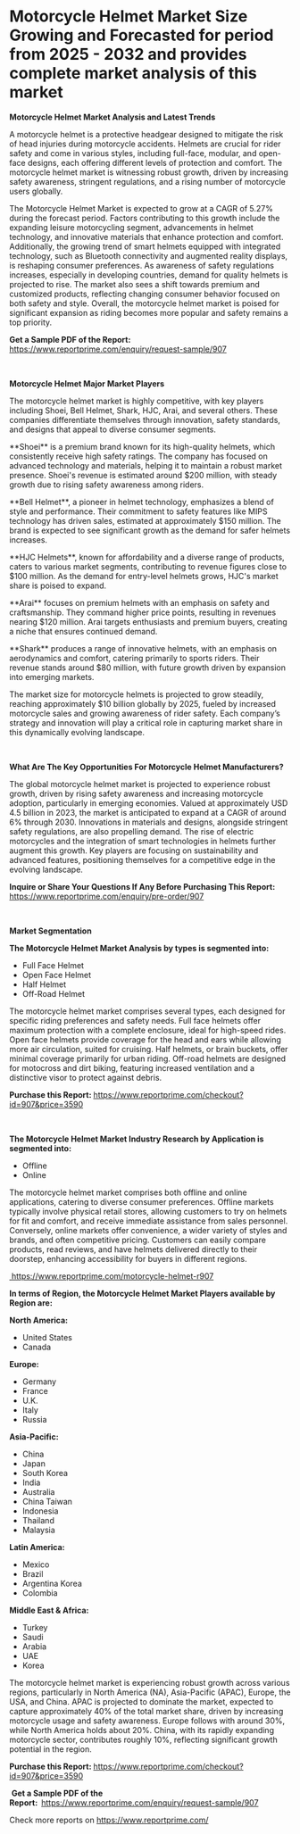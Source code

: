 <p><h1>Motorcycle Helmet Market Size Growing and Forecasted for period from 2025 - 2032 and provides complete market analysis of this market</h1></p><p><strong>Motorcycle Helmet Market Analysis and Latest Trends</strong></p>
<p><p>A motorcycle helmet is a protective headgear designed to mitigate the risk of head injuries during motorcycle accidents. Helmets are crucial for rider safety and come in various styles, including full-face, modular, and open-face designs, each offering different levels of protection and comfort. The motorcycle helmet market is witnessing robust growth, driven by increasing safety awareness, stringent regulations, and a rising number of motorcycle users globally.</p><p>The Motorcycle Helmet Market is expected to grow at a CAGR of 5.27% during the forecast period. Factors contributing to this growth include the expanding leisure motorcycling segment, advancements in helmet technology, and innovative materials that enhance protection and comfort. Additionally, the growing trend of smart helmets equipped with integrated technology, such as Bluetooth connectivity and augmented reality displays, is reshaping consumer preferences. As awareness of safety regulations increases, especially in developing countries, demand for quality helmets is projected to rise. The market also sees a shift towards premium and customized products, reflecting changing consumer behavior focused on both safety and style. Overall, the motorcycle helmet market is poised for significant expansion as riding becomes more popular and safety remains a top priority.</p></p>
<p><strong>Get a Sample PDF of the Report:&nbsp;</strong> <a href="https://www.reportprime.com/enquiry/request-sample/907?utm_campaign=2445&utm_medium=2&utm_source=Github&utm_content=ia&utm_term=18032025&utm_id=motorcycle-helmet">https://www.reportprime.com/enquiry/request-sample/907</a></p>
<p>&nbsp;</p>
<p><strong>Motorcycle Helmet Major Market Players</strong></p>
<p><p>The motorcycle helmet market is highly competitive, with key players including Shoei, Bell Helmet, Shark, HJC, Arai, and several others. These companies differentiate themselves through innovation, safety standards, and designs that appeal to diverse consumer segments.</p><p>**Shoei** is a premium brand known for its high-quality helmets, which consistently receive high safety ratings. The company has focused on advanced technology and materials, helping it to maintain a robust market presence. Shoei's revenue is estimated around $200 million, with steady growth due to rising safety awareness among riders.</p><p>**Bell Helmet**, a pioneer in helmet technology, emphasizes a blend of style and performance. Their commitment to safety features like MIPS technology has driven sales, estimated at approximately $150 million. The brand is expected to see significant growth as the demand for safer helmets increases.</p><p>**HJC Helmets**, known for affordability and a diverse range of products, caters to various market segments, contributing to revenue figures close to $100 million. As the demand for entry-level helmets grows, HJC's market share is poised to expand. </p><p>**Arai** focuses on premium helmets with an emphasis on safety and craftsmanship. They command higher price points, resulting in revenues nearing $120 million. Arai targets enthusiasts and premium buyers, creating a niche that ensures continued demand.</p><p>**Shark** produces a range of innovative helmets, with an emphasis on aerodynamics and comfort, catering primarily to sports riders. Their revenue stands around $80 million, with future growth driven by expansion into emerging markets.</p><p>The market size for motorcycle helmets is projected to grow steadily, reaching approximately $10 billion globally by 2025, fueled by increased motorcycle sales and growing awareness of rider safety. Each company’s strategy and innovation will play a critical role in capturing market share in this dynamically evolving landscape.</p></p>
<p>&nbsp;</p>
<p><strong>What Are The Key Opportunities For Motorcycle Helmet Manufacturers?</strong></p>
<p><p>The global motorcycle helmet market is projected to experience robust growth, driven by rising safety awareness and increasing motorcycle adoption, particularly in emerging economies. Valued at approximately USD 4.5 billion in 2023, the market is anticipated to expand at a CAGR of around 6% through 2030. Innovations in materials and designs, alongside stringent safety regulations, are also propelling demand. The rise of electric motorcycles and the integration of smart technologies in helmets further augment this growth. Key players are focusing on sustainability and advanced features, positioning themselves for a competitive edge in the evolving landscape.</p></p>
<p><strong>Inquire or Share Your Questions If Any Before Purchasing This Report:</strong> <a href="https://www.reportprime.com/enquiry/pre-order/907?utm_campaign=2445&utm_medium=2&utm_source=Github&utm_content=ia&utm_term=18032025&utm_id=motorcycle-helmet">https://www.reportprime.com/enquiry/pre-order/907</a></p>
<p>&nbsp;</p>
<p><strong>Market Segmentation</strong></p>
<p><strong>The Motorcycle Helmet Market Analysis by types is segmented into:</strong></p>
<p><ul><li>Full Face Helmet</li><li>Open Face Helmet</li><li>Half Helmet</li><li>Off-Road Helmet</li></ul></p>
<p><p>The motorcycle helmet market comprises several types, each designed for specific riding preferences and safety needs. Full face helmets offer maximum protection with a complete enclosure, ideal for high-speed rides. Open face helmets provide coverage for the head and ears while allowing more air circulation, suited for cruising. Half helmets, or brain buckets, offer minimal coverage primarily for urban riding. Off-road helmets are designed for motocross and dirt biking, featuring increased ventilation and a distinctive visor to protect against debris.</p></p>
<p><strong>Purchase this Report:&nbsp;</strong><a href="https://www.reportprime.com/checkout?id=907&price=3590&utm_campaign=2445&utm_medium=2&utm_source=Github&utm_content=ia&utm_term=18032025&utm_id=motorcycle-helmet">https://www.reportprime.com/checkout?id=907&price=3590</a></p>
<p>&nbsp;</p>
<p><strong>The Motorcycle Helmet Market Industry Research by Application is segmented into:</strong></p>
<p><ul><li>Offline</li><li>Online</li></ul></p>
<p><p>The motorcycle helmet market comprises both offline and online applications, catering to diverse consumer preferences. Offline markets typically involve physical retail stores, allowing customers to try on helmets for fit and comfort, and receive immediate assistance from sales personnel. Conversely, online markets offer convenience, a wider variety of styles and brands, and often competitive pricing. Customers can easily compare products, read reviews, and have helmets delivered directly to their doorstep, enhancing accessibility for buyers in different regions.</p></p>
<p><a href="https://www.reportprime.com/motorcycle-helmet-r907?utm_campaign=2445&utm_medium=2&utm_source=Github&utm_content=ia&utm_term=18032025&utm_id=motorcycle-helmet">&nbsp;https://www.reportprime.com/motorcycle-helmet-r907</a></p>
<p><strong>In terms of Region, the Motorcycle Helmet Market Players available by Region are:</strong></p>
<p>
    <p> <strong> North America: </strong>
        <ul>
            <li>United States</li>
            <li>Canada</li>
        </ul>
        </p> 
    <p> <strong> Europe: </strong>
        <ul>
            <li>Germany</li>
            <li>France</li>
            <li>U.K.</li>
            <li>Italy</li>
            <li>Russia</li>
        </ul>
        </p> 
    <p> <strong> Asia-Pacific: </strong>
        <ul>
            <li>China</li>
            <li>Japan</li>
            <li>South Korea</li>
            <li>India</li>
            <li>Australia</li>
            <li>China Taiwan</li>
            <li>Indonesia</li>
            <li>Thailand</li>
            <li>Malaysia</li>
        </ul>
        </p> 
    <p> <strong> Latin America: </strong>
        <ul>
            <li>Mexico</li>
            <li>Brazil</li>
            <li>Argentina Korea</li>
            <li>Colombia</li>
        </ul>
        </p> 
    <p> <strong> Middle East & Africa: </strong>
        <ul>
            <li>Turkey</li>
            <li>Saudi</li>
            <li>Arabia</li>
            <li>UAE</li>
            <li>Korea</li>
        </ul>
    </p>
    </p>
<p><p>The motorcycle helmet market is experiencing robust growth across various regions, particularly in North America (NA), Asia-Pacific (APAC), Europe, the USA, and China. APAC is projected to dominate the market, expected to capture approximately 40% of the total market share, driven by increasing motorcycle usage and safety awareness. Europe follows with around 30%, while North America holds about 20%. China, with its rapidly expanding motorcycle sector, contributes roughly 10%, reflecting significant growth potential in the region.</p></p>
<p><strong>Purchase this Report: </strong><a href="https://www.reportprime.com/checkout?id=907&price=3590&utm_campaign=2445&utm_medium=2&utm_source=Github&utm_content=ia&utm_term=18032025&utm_id=motorcycle-helmet">https://www.reportprime.com/checkout?id=907&price=3590</a></p>
<p>&nbsp;<strong>Get a Sample PDF of the Report:&nbsp;&nbsp;</strong><a href="https://www.reportprime.com/enquiry/request-sample/907?utm_campaign=2445&utm_medium=2&utm_source=Github&utm_content=ia&utm_term=18032025&utm_id=motorcycle-helmet">https://www.reportprime.com/enquiry/request-sample/907</a></p>
<p><strong></strong></p>
<p>Check more reports on <a href="https://www.reportprime.com/?utm_campaign=2445&utm_medium=2&utm_source=Github&utm_content=ia&utm_term=18032025&utm_id=motorcycle-helmet">https://www.reportprime.com/</a></p>